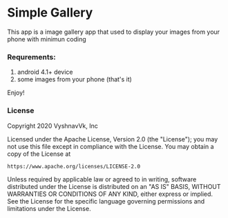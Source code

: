 # Simple Gallery

This app is a image gallery app that used to display your images from your phone with minimun coding 

### Requrements:
  1) android 4.1+ device
  2) some images from your phone
  (that's it)
  

  Enjoy!
  
### License

Copyright 2020   VyshnavVk, Inc

Licensed under the Apache License, Version 2.0 (the "License");
you may not use this file except in compliance with the License.
You may obtain a copy of the License at

    https://www.apache.org/licenses/LICENSE-2.0

Unless required by applicable law or agreed to in writing, software
distributed under the License is distributed on an "AS IS" BASIS,
WITHOUT WARRANTIES OR CONDITIONS OF ANY KIND, either express or implied.
See the License for the specific language governing permissions and
limitations under the License.
